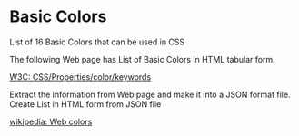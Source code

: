 Basic Colors
===============

List of 16 Basic Colors that can be used in CSS

The following Web page has List of Basic Colors in HTML tabular form.

[W3C: CSS/Properties/color/keywords](https://www.w3.org/wiki/CSS/Properties/color/keywords)

Extract the information from Web page
and make it into a JSON format file.
Create List in HTML form from JSON file

[wikipedia: Web colors](https://en.wikipedia.org/wiki/Web_colors)
